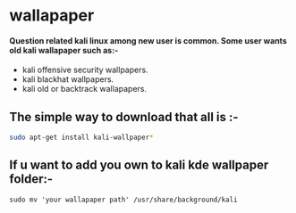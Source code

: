 # wallapaper

#### Question related kali linux among new user is common. Some user wants old kali wallapaper such as:-

* kali offensive security wallpapers.
* kali blackhat wallpapers.
* kali old or backtrack wallapapers.

## The simple way to download that all is :-
```bash
sudo apt-get install kali-wallpaper*
```
## If u want to add you own to kali kde wallpaper folder:-

```sudo mv 'your wallapaper path' /usr/share/background/kali```
